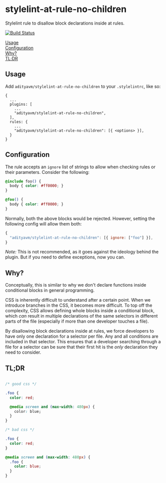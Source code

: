 # stylelint-at-rule-no-children

Stylelint rule to disallow block declarations inside at rules.

[![Build Status](https://img.shields.io/travis/adityavm/stylelint-at-rule-no-children/master.svg?style=flat-square)](https://travis-ci.org/adityavm/stylelint-at-rule-no-children)

[Usage](#usage)  
[Configuration](#configuration)  
[Why?](#why)  
[TL;DR](#tldr)  

## Usage

Add `adityavm/stylelint-at-rule-no-children` to your `.stylelintrc`, like so:
```
{
  ...
  plugins: [
    ...
    "adityavm/stylelint-at-rule-no-children",
  ],
  rules: {
    ...
    "adityavm/stylelint-at-rule-no-children": [{ <options> }],
  }
}
```

## Configuration

The rule accepts an `ignore` list of strings to allow when checking rules or their parameters. Consider the following:
```css
@include foo() {
  body { color: #ff0000; }
}

@foo() {
  body { color: #ff0000; }
}
```

Normally, both the above blocks would be rejected. However, setting the following config will allow them both:

```javascript
{
  "adityavm/stylelint-at-rule-no-children": [{ ignore: ["foo"] }],
}
```

_Note:_ This is not recommended, as it goes against the ideology behind the plugin. But if you need to define exceptions, now you can.

## Why?

Conceptually, this is similar to why we don't declare functions inside conditional blocks in general programming.

CSS is inherently difficult to understand after a certain point. When we introduce branches in the CSS, it becomes more difficult. To top off the complexity, CSS allows defining whole blocks inside a conditional block, which _can_ result in multiple declarations of the same selectors in different parts of the file (especially if more than one developer touches a file).

By disallowing block declarations inside at rules, we force developers to have only one declaration for a selector per file. Any and all conditions are included in that selector. This ensures that a developer searching through a file for a selector can be sure that their first hit is the _only_ declaration they need to consider.

## TL;DR

```css

/* good css */

.foo {
  color: red;

  @media screen and (max-width: 480px) {
    color: blue;
  }
}

/* bad css */

.foo {
  color: red;
}

@media screen and (max-width: 480px) {
  .foo {
    color: blue;
  }
}

```
